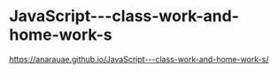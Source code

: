 # JavaScript---class-work-and-home-work-s
https://anarauae.github.io/JavaScript---class-work-and-home-work-s/
